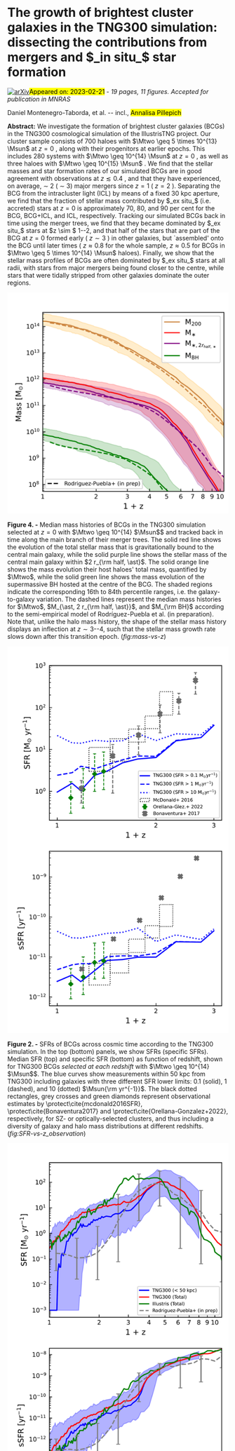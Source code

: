 <div class="macros" style="visibility:hidden;">
$\newcommand{\ensuremath}{}$
$\newcommand{\xspace}{}$
$\newcommand{\object}[1]{\texttt{#1}}$
$\newcommand{\farcs}{{.}''}$
$\newcommand{\farcm}{{.}'}$
$\newcommand{\arcsec}{''}$
$\newcommand{\arcmin}{'}$
$\newcommand{\ion}[2]{#1#2}$
$\newcommand{\textsc}[1]{\textrm{#1}}$
$\newcommand{\hl}[1]{\textrm{#1}}$
$\newcommand{\footnote}[1]{}$
$\newcommand{\daniel}[1]{\textbf{{\color{Emerald}{Daniel: #1}}}}$
$\newcommand{\vicente}[1]{\textbf{{\color{violet}{Vicente: #1}}}}$
$\newcommand{\vlad}[1]{\textbf{{\color{cyan}{VAR: #1}}}}$
$\newcommand{\aldo}[1]{\textbf{{\color{orange}{Aldo: #1}}}}$
$\newcommand{\ap}[1]{\textcolor{magenta}{#1}}$
$\newcommand{\todo}[1]{\textcolor{red}{TODO: please #1}}$
$\newcommand{\Msun}{{\rm M}_{\odot}}$
$\newcommand{\Mtwo}{M_{\rm 200}}$
$\newcommand{\Mfive}{M_{\rm 500}}$
$\newcommand{\Rtwo}{R_{\rm 200}}$
$\newcommand{\Rfive}{R_{\rm 500}}$
$\newcommand{\facc}{f_{\rm acc}}$
$\newcommand{\fex}{f_{\rm ex}}$
$\newcommand{\krot}{\kappa_{\rm rot}}$
$\newcommand{\thefootnote}{\fnsymbol{footnote}}$
$\newcommand{\thefootnote}{\arabic{footnote}}$</div>

<div class="macros" style="visibility:hidden;">
$\newcommand{\ensuremath}{}$
$\newcommand{\xspace}{}$
$\newcommand{\object}[1]{\texttt{#1}}$
$\newcommand{\farcs}{{.}''}$
$\newcommand{\farcm}{{.}'}$
$\newcommand{\arcsec}{''}$
$\newcommand{\arcmin}{'}$
$\newcommand{\ion}[2]{#1#2}$
$\newcommand{\textsc}[1]{\textrm{#1}}$
$\newcommand{\hl}[1]{\textrm{#1}}$
$\newcommand{\footnote}[1]{}$
$\newcommand{\daniel}[1]{\textbf{{\color{Emerald}{Daniel: #1}}}}$
$\newcommand{\vicente}[1]{\textbf{{\color{violet}{Vicente: #1}}}}$
$\newcommand{\vlad}[1]{\textbf{{\color{cyan}{VAR: #1}}}}$
$\newcommand{\aldo}[1]{\textbf{{\color{orange}{Aldo: #1}}}}$
$\newcommand{\ap}[1]{\textcolor{magenta}{#1}}$
$\newcommand{\todo}[1]{\textcolor{red}{TODO: please #1}}$
$\newcommand{\Msun}{{\rm M}_{\odot}}$
$\newcommand{\Mtwo}{M_{\rm 200}}$
$\newcommand{\Mfive}{M_{\rm 500}}$
$\newcommand{\Rtwo}{R_{\rm 200}}$
$\newcommand{\Rfive}{R_{\rm 500}}$
$\newcommand{\facc}{f_{\rm acc}}$
$\newcommand{\fex}{f_{\rm ex}}$
$\newcommand{\krot}{\kappa_{\rm rot}}$
$\newcommand{\thefootnote}{\fnsymbol{footnote}}$
$\newcommand{\thefootnote}{\arabic{footnote}}$</div>



<div id="title">

# The growth of brightest cluster galaxies in the TNG300 simulation: dissecting the contributions from mergers and $_in situ_$ star formation

</div>
<div id="comments">

[![arXiv](https://img.shields.io/badge/arXiv-2302.10943-b31b1b.svg)](https://arxiv.org/abs/2302.10943)<mark>Appeared on: 2023-02-21</mark> - _19 pages, 11 figures. Accepted for publication in MNRAS_

</div>
<div id="authors">

Daniel Montenegro-Taborda, et al. -- incl., <mark><mark>Annalisa Pillepich</mark></mark>

</div>
<div id="abstract">

**Abstract:** We investigate the formation of brightest cluster galaxies (BCGs) in the TNG300 cosmological simulation of the IllustrisTNG project. Our cluster sample consists of 700 haloes with $\Mtwo \geq 5 \times 10^{13}   \Msun$ at $z=0$ , along with their progenitors at earlier epochs. This includes 280 systems with $\Mtwo \geq 10^{14}   \Msun$ at $z=0$ , as well as three haloes with $\Mtwo \geq 10^{15}   \Msun$ . We find that the stellar masses and star formation rates of our simulated BCGs are in good agreement with observations at $z \lesssim 0.4$ , and that they have experienced, on average, $\sim$ 2 ( $\sim$ 3) major mergers since $z=1$ ( $z=2$ ). Separating the BCG from the intracluster light (ICL) by means of a fixed 30 kpc aperture, we find that the fraction of stellar mass contributed by $_ex situ_$ (i.e. accreted) stars at $z=0$ is approximately 70, 80, and 90 per cent for the BCG, BCG+ICL, and ICL, respectively. Tracking our simulated BCGs back in time using the merger trees, we find that they became dominated by $_ex situ_$ stars at $z \sim $ 1--2, and that half of the stars that are part of the BCG at $z=0$ formed early ( $z \sim 3$ ) in other galaxies, but `assembled' onto the BCG until later times ( $z \approx 0.8$ for the whole sample, $z \approx 0.5$ for BCGs in $\Mtwo \geq 5 \times 10^{14}   \Msun$ haloes). Finally, we show that the stellar mass profiles of BCGs are often dominated by $_ex situ_$ stars at all radii, with stars from major mergers being found closer to the centre, while stars that were tidally stripped from other galaxies dominate the outer regions.

</div>

<div id="div_fig1">

<img src="tmp_2302.10943/./figs_BCGs/formation_history_Mstar_with-inrad_median2_1e14.png" alt="Fig4" width="100%"/>

**Figure 4. -** Median mass histories of BCGs in the TNG300 simulation selected at $z=0$ with $\Mtwo \geq 10^{14}   $\Msun$$ and tracked back in time along the main branch of their merger trees. The solid red line shows the evolution of the total stellar mass that is gravitationally bound to the central main galaxy, while the solid purple line shows the stellar mass of the central main galaxy within $2 r_{\rm half, \ast}$. The solid orange line shows the mass evolution their host haloes' total mass, quantified by $\Mtwo$, while the solid green line shows the mass evolution of the supermassive BH hosted at the centre of the BCG. The shaded regions indicate the corresponding 16th to 84th percentile ranges, i.e. the galaxy-to-galaxy variation. The dashed lines represent the median mass histories for $\Mtwo$, $M_{\ast, 2 r_{\rm half, \ast}}$, and $M_{\rm BH}$ according to the semi-empirical model of Rodríguez-Puebla et al. (in preparation). Note that, unlike the halo mass history, the shape of the stellar mass history displays an inflection at $z \sim 3$--$4$, such that the stellar mass growth rate slows down after this transition epoch. (*fig:mass-vs-z*)

</div>
<div id="div_fig2">

<img src="tmp_2302.10943/./figs_BCGs/history_SFR-sSFR_vs_z_median_observation_v3.png" alt="Fig2" width="100%"/>

**Figure 2. -** SFRs of BCGs across cosmic time according to the TNG300 simulation. In the top (bottom) panels, we show SFRs (specific SFRs). Median SFR (top) and specific SFR (bottom) as function of redshift, shown for TNG300 BCGs _selected at each redshift_ with $\Mtwo \geq 10^{14}   $\Msun$$. The blue curves show measurements within 50 kpc from TNG300 including galaxies with three different SFR lower limits: 0.1 (solid), 1 (dashed), and 10 (dotted) $\Msun{\rm yr^{-1}}$. The black dotted rectangles, grey crosses and green diamonds represent observational estimates by \protect\cite{mcdonald2016SFR}, \protect\cite{Bonaventura2017} and \protect\cite{Orellana-Gonzalez+2022}, respectively, for SZ- or optically-selected clusters, and thus including a diversity of galaxy and halo mass distributions at different redshifts.
	 (*fig:SFR-vs-z_observation*)

</div>
<div id="div_fig3">

<img src="tmp_2302.10943/./figs_BCGs/history_SFR-sSFR_median-v4-AllAperturesFixed_simulation_lower_lim.png" alt="Fig3" width="100%"/>

**Figure 3. -** SF histories of BCGs across cosmic time according to the TNG300 simulation. In the top (bottom) panels, we show SFRs (specific SFRs).
	Median SFR (top) and specific SFR (bottom) as function of redshift, shown for the main progenitors of simulated BCGs selected at $z=0$ with $\Mtwo \geq 10^{14}   $\Msun$$. The solid curves show measurements from TNG300 within 50 kpc (blue) and for the entire central galaxy (red), as well as for the entire central galaxy in Illustris original (green). The blue shaded regions indicate the 16th to 84th percentile range of the $r < 50$ kpc TNG300 measurements. The dashed grey line shows results from the semi-empirical model of Rodríguez-Puebla et al. (in preparation). Null SFR values have been replaced with the minimum measurable values as discussed in \protect\cite{donnari2019}.
	 (*fig:SFR-vs-z_simulation*)

</div>